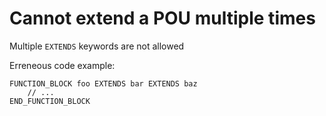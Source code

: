 # Cannot extend a POU multiple times

Multiple `EXTENDS` keywords are not allowed

Erreneous code example:
```iecst
FUNCTION_BLOCK foo EXTENDS bar EXTENDS baz
    // ...
END_FUNCTION_BLOCK
```